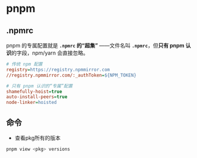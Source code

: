 # pnpm

## .npmrc

pnpm 的专属配置就是 **`.npmrc` 的“超集”** ——文件名叫 **`.npmrc`**，但**只有 pnpm 认识**的字段，npm/yarn 会直接忽略。

```ini
# 传统 npm 配置
registry=https://registry.npmmirror.com
//registry.npmmirror.com/:_authToken=${NPM_TOKEN}

# 只有 pnpm 认识的“专属”配置
shamefully-hoist=true
auto-install-peers=true
node-linker=hoisted
```

## 命令

- 查看pkg所有的版本

```sh
pnpm view <pkg> versions
```

